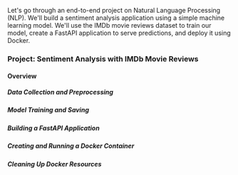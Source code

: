 Let's go through an end-to-end project on Natural Language Processing (NLP). We'll build a sentiment analysis application using a simple machine learning model. We'll use the IMDb movie reviews dataset to train our model, create a FastAPI application to serve predictions, and deploy it using Docker.

### Project: Sentiment Analysis with IMDb Movie Reviews
#### Overview
##### Data Collection and Preprocessing
##### Model Training and Saving
##### Building a FastAPI Application
##### Creating and Running a Docker Container
##### Cleaning Up Docker Resources

